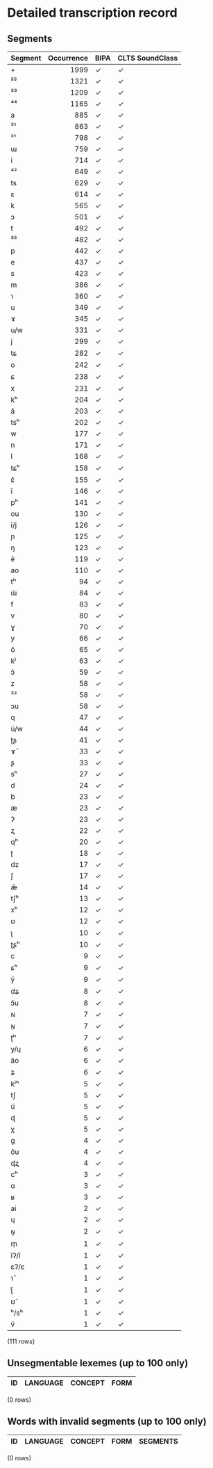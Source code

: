 
# Detailed transcription record

## Segments

| Segment | Occurrence | BIPA | CLTS SoundClass |
|:----------|-------------:|:-------|:------------------|
| + | 1999 | ✓ | ✓ |
| ⁵⁵ | 1321 | ✓ | ✓ |
| ³³ | 1209 | ✓ | ✓ |
| ⁴⁴ | 1165 | ✓ | ✓ |
| a | 885 | ✓ | ✓ |
| ³¹ | 863 | ✓ | ✓ |
| ²¹ | 798 | ✓ | ✓ |
| ɯ | 759 | ✓ | ✓ |
| i | 714 | ✓ | ✓ |
| ⁴² | 649 | ✓ | ✓ |
| ts | 629 | ✓ | ✓ |
| ɛ | 614 | ✓ | ✓ |
| k | 565 | ✓ | ✓ |
| ɔ | 501 | ✓ | ✓ |
| t | 492 | ✓ | ✓ |
| ³⁵ | 482 | ✓ | ✓ |
| p | 442 | ✓ | ✓ |
| e | 437 | ✓ | ✓ |
| s | 423 | ✓ | ✓ |
| m | 386 | ✓ | ✓ |
| ɿ | 360 | ✓ | ✓ |
| u | 349 | ✓ | ✓ |
| ɤ | 345 | ✓ | ✓ |
| u/w | 331 | ✓ | ✓ |
| j | 299 | ✓ | ✓ |
| tɕ | 282 | ✓ | ✓ |
| o | 242 | ✓ | ✓ |
| ɕ | 238 | ✓ | ✓ |
| x | 231 | ✓ | ✓ |
| kʰ | 204 | ✓ | ✓ |
| ã | 203 | ✓ | ✓ |
| tsʰ | 202 | ✓ | ✓ |
| w | 177 | ✓ | ✓ |
| n | 171 | ✓ | ✓ |
| l | 168 | ✓ | ✓ |
| tɕʰ | 158 | ✓ | ✓ |
| ɛ̃ | 155 | ✓ | ✓ |
| ĩ | 146 | ✓ | ✓ |
| pʰ | 141 | ✓ | ✓ |
| ou | 130 | ✓ | ✓ |
| i/j | 126 | ✓ | ✓ |
| ɲ | 125 | ✓ | ✓ |
| ŋ | 123 | ✓ | ✓ |
| ẽ | 119 | ✓ | ✓ |
| ao | 110 | ✓ | ✓ |
| tʰ | 94 | ✓ | ✓ |
| ɯ̃ | 84 | ✓ | ✓ |
| f | 83 | ✓ | ✓ |
| v | 80 | ✓ | ✓ |
| ɣ | 70 | ✓ | ✓ |
| y | 66 | ✓ | ✓ |
| õ | 65 | ✓ | ✓ |
| kʲ | 63 | ✓ | ✓ |
| ɔ̃ | 59 | ✓ | ✓ |
| z | 58 | ✓ | ✓ |
| ³² | 58 | ✓ | ✓ |
| ɔu | 58 | ✓ | ✓ |
| q | 47 | ✓ | ✓ |
| ũ/w | 44 | ✓ | ✓ |
| ʈʂ | 41 | ✓ | ✓ |
| ɤ̃ | 33 | ✓ | ✓ |
| ʂ | 33 | ✓ | ✓ |
| sʰ | 27 | ✓ | ✓ |
| d | 24 | ✓ | ✓ |
| b | 23 | ✓ | ✓ |
| æ | 23 | ✓ | ✓ |
| ʔ | 23 | ✓ | ✓ |
| ʐ | 22 | ✓ | ✓ |
| qʰ | 20 | ✓ | ✓ |
| ʈ | 18 | ✓ | ✓ |
| dz | 17 | ✓ | ✓ |
| ʃ | 17 | ✓ | ✓ |
| æ̃ | 14 | ✓ | ✓ |
| tʃʰ | 13 | ✓ | ✓ |
| xʰ | 12 | ✓ | ✓ |
| ʊ | 12 | ✓ | ✓ |
| ʅ | 10 | ✓ | ✓ |
| ʈʂʰ | 10 | ✓ | ✓ |
| c | 9 | ✓ | ✓ |
| ɕʰ | 9 | ✓ | ✓ |
| ỹ | 9 | ✓ | ✓ |
| dʑ | 8 | ✓ | ✓ |
| ɔ̃u | 8 | ✓ | ✓ |
| ɴ | 7 | ✓ | ✓ |
| ɴ̩ | 7 | ✓ | ✓ |
| ʈʰ | 7 | ✓ | ✓ |
| y/ɥ | 6 | ✓ | ✓ |
| ão | 6 | ✓ | ✓ |
| ʑ | 6 | ✓ | ✓ |
| kʲʰ | 5 | ✓ | ✓ |
| tʃ | 5 | ✓ | ✓ |
| ũ | 5 | ✓ | ✓ |
| ɖ | 5 | ✓ | ✓ |
| χ | 5 | ✓ | ✓ |
| g | 4 | ✓ | ✓ |
| õu | 4 | ✓ | ✓ |
| ɖʐ | 4 | ✓ | ✓ |
| cʰ | 3 | ✓ | ✓ |
| ɑ | 3 | ✓ | ✓ |
| ʁ | 3 | ✓ | ✓ |
| ai | 2 | ✓ | ✓ |
| ɥ | 2 | ✓ | ✓ |
| ɴ̥ | 2 | ✓ | ✓ |
| m̩ | 1 | ✓ | ✓ |
| ĩʔ/ĩ | 1 | ✓ | ✓ |
| ɛʔ/ɛ | 1 | ✓ | ✓ |
| ɿ̃ | 1 | ✓ | ✓ |
| ʅ̃ | 1 | ✓ | ✓ |
| ʊ̃ | 1 | ✓ | ✓ |
| ʰ/sʰ | 1 | ✓ | ✓ |
| ṽ | 1 | ✓ | ✓ |

(111 rows)



## Unsegmentable lexemes (up to 100 only)

| ID | LANGUAGE | CONCEPT | FORM |
|------|------------|-----------|--------|

(0 rows)



## Words with invalid segments (up to 100 only)

| ID | LANGUAGE | CONCEPT | FORM | SEGMENTS |
|------|------------|-----------|--------|------------|

(0 rows)


